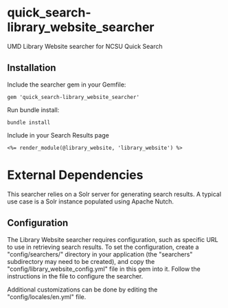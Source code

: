 # quick_search-library_website_searcher

UMD Library Website searcher for NCSU Quick Search

## Installation

Include the searcher gem in your Gemfile:

```
gem 'quick_search-library_website_searcher'
```

Run bundle install:

```
bundle install
```

Include in your Search Results page

```
<%= render_module(@library_website, 'library_website') %>
```

# External Dependencies

This searcher relies on a Solr server for generating search results. A typical
use case is a Solr instance populated using Apache Nutch.

## Configuration

The Library Website searcher requires configuration, such as specific URL to
use in retrieving search results. To set the configuration, create a
"config/searchers/" directory in your application (the "searchers" subdirectory
may need to be created), and copy the "config/library_website_config.yml" file
in this gem into it. Follow the instructions in the file to configure the
searcher.

Additional customizations can be done by editing the "config/locales/en.yml" file.
